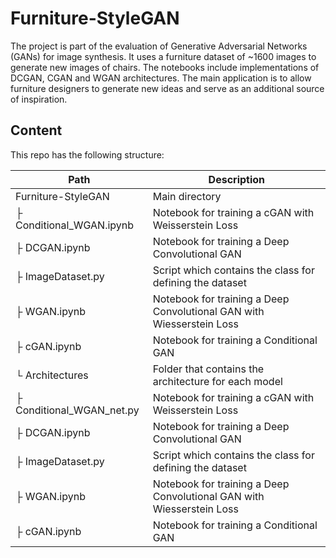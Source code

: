 # Furniture-StyleGAN

The project is part of the evaluation of Generative Adversarial Networks (GANs) for image synthesis. It uses a furniture dataset of ~1600 images to generate new images of chairs. The notebooks include implementations of DCGAN, CGAN and WGAN architectures. The main application is to allow furniture designers to generate new ideas and serve as an additional source of inspiration.

## Content

This repo has the following structure:

| Path | Description |
| ----- | ----- |
| Furniture-StyleGAN | Main directory |
| ├ Conditional_WGAN.ipynb | Notebook for training a cGAN with Weisserstein Loss |
| ├ DCGAN.ipynb | Notebook for training a Deep Convolutional GAN |
| ├ ImageDataset.py | Script which contains the class for defining the dataset |
| ├ WGAN.ipynb | Notebook for training a Deep Convolutional GAN with Wiesserstein Loss |
| ├ cGAN.ipynb | Notebook for training a Conditional GAN |
| └ Architectures | Folder that contains the architecture for each model |
| <emsp>├ Conditional_WGAN_net.py | Notebook for training a cGAN with Weisserstein Loss |
| ├ DCGAN.ipynb | Notebook for training a Deep Convolutional GAN |
| ├ ImageDataset.py | Script which contains the class for defining the dataset |
| ├ WGAN.ipynb | Notebook for training a Deep Convolutional GAN with Wiesserstein Loss |
| ├ cGAN.ipynb | Notebook for training a Conditional GAN |

